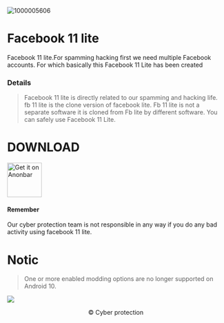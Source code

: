 ![1000005606](https://github.com/infocp/Fb-11-lite/assets/158504182/d78957c9-4f83-4b90-bc29-5f7dd843f593)
# Facebook 11 lite
Facebook 11 lite.For spamming hacking first we need multiple Facebook accounts. For which basically this Facebook 11 Lite has been created
### Details 
> Facebook 11 lite is directly related to our spamming and hacking life. fb 11 lite is the clone version of facebook lite. Fb 11 lite is not a separate software it is cloned from Fb lite by different software. You can safely use Facebook 11 Lite. 

# DOWNLOAD
<!-- Click the download button to download latest release app. -->
[<img src="https://freepngimg.com/thumb/download_now_button/25800-4-download-now-button-blue.png"
     alt="Get it on Anonbar"
     height="80">](https://anonbar.blogspot.com/2024/04/update-version-facebook-11-lite.html)
<!-- BEGIN LATEST DOWNLOAD BUTTON -->

#### Remember
Our cyber ​​protection team is not responsible in any way if you do any bad activity using facebook 11 lite.
# Notic 
> One or more enabled modding options are no longer supported on Android 10.
> 
![](https://komarev.com/ghpvc/?username=your-github-username&label=Total+download)
 <div align="center">
© Cyber protection
